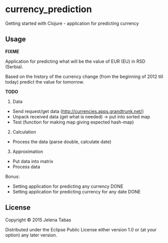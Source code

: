 # currency_prediction

Getting started with Clojure - application for predicting currency

## Usage

**FIXME**

Application for predicting what will be the value of EUR (EU) in RSD (Serbia).

Based on the history of the currency change (from the beginning of 2012 till today) predict the value for tomorrow.

**TODO**

1. Data
  * Send request/get data (http://currencies.apps.grandtrunk.net/)
  * Unpack received data (get what is needed) -> put into sorted map
  * Test (function for making map giving expected hash-map)

2. Calculation
  * Process the data (parse double, calculate date)

3. Approximation
  * Put data into matrix
  * Process data


Bonus:
- Setting application for predicting any currency DONE
- Setting application for predicting currency for any date DONE


## License

Copyright © 2015 Jelena Tabas

Distributed under the Eclipse Public License either version 1.0 or (at
your option) any later version.
